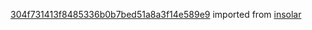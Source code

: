 [304f731413f8485336b0b7bed51a8a3f14e589e9](https://github.com/insolar/insolar/commit/304f731413f8485336b0b7bed51a8a3f14e589e9) imported from [insolar](https://github.com/insolar/insolar)
